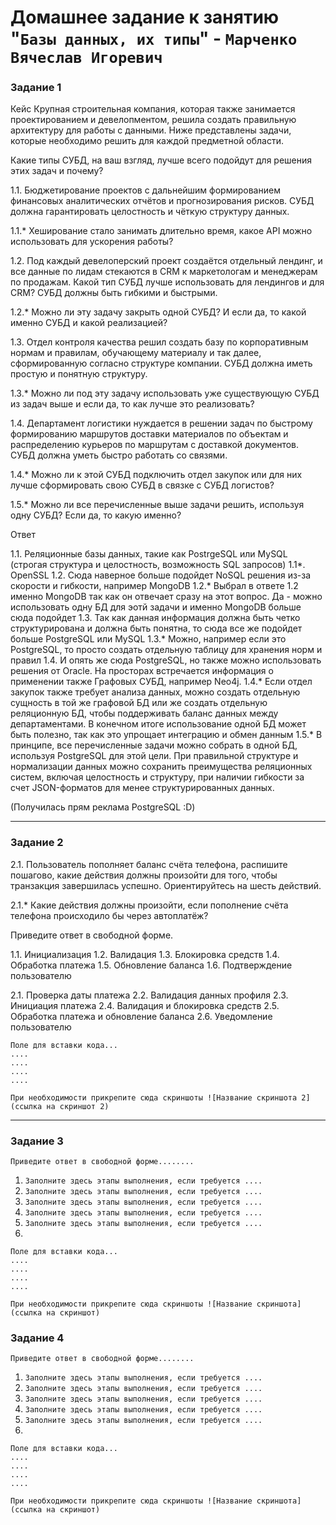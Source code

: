 # Домашнее задание к занятию "`Базы данных, их типы`" - `Марченко Вячеслав Игоревич`

### Задание 1

Кейс
Крупная строительная компания, которая также занимается проектированием и девелопментом, решила создать правильную архитектуру для работы с данными. Ниже представлены задачи, которые необходимо решить для каждой предметной области.

Какие типы СУБД, на ваш взгляд, лучше всего подойдут для решения этих задач и почему?

1.1. Бюджетирование проектов с дальнейшим формированием финансовых аналитических отчётов и прогнозирования рисков. СУБД должна гарантировать целостность и чёткую структуру данных.

1.1.* Хеширование стало занимать длительно время, какое API можно использовать для ускорения работы?

1.2. Под каждый девелоперский проект создаётся отдельный лендинг, и все данные по лидам стекаются в CRM к маркетологам и менеджерам по продажам. Какой тип СУБД лучше использовать для лендингов и для CRM? СУБД должны быть гибкими и быстрыми.

1.2.* Можно ли эту задачу закрыть одной СУБД? И если да, то какой именно СУБД и какой реализацией?

1.3. Отдел контроля качества решил создать базу по корпоративным нормам и правилам, обучающему материалу и так далее, сформированную согласно структуре компании. СУБД должна иметь простую и понятную структуру.

1.3.* Можно ли под эту задачу использовать уже существующую СУБД из задач выше и если да, то как лучше это реализовать?

1.4. Департамент логистики нуждается в решении задач по быстрому формированию маршрутов доставки материалов по объектам и распределению курьеров по маршрутам с доставкой документов. СУБД должна уметь быстро работать со связями.

1.4.* Можно ли к этой СУБД подключить отдел закупок или для них лучше сформировать свою СУБД в связке с СУБД логистов?

1.5.* Можно ли все перечисленные выше задачи решить, используя одну СУБД? Если да, то какую именно?

Ответ

1.1. Реляционные базы данных, такие как PostrgeSQL или MySQL (строгая структура и целостность, возможность SQL запросов)
1.1*. OpenSSL
1.2. Сюда наверное больше подойдет NoSQL решения из-за скорости и гибкости, например MongoDB
1.2.* Выбрал в ответе 1.2 именно MongoDB так как он отвечает сразу на этот вопрос. Да - можно использовать одну БД для эотй задачи и именно MongoDB больше сюда подойдет
1.3. Так как данная информация должна быть четко структурирована и должна быть понятна, то сюда все же подойдет больше PostgreSQL или MySQL
1.3.* Можно, например если это PostgreSQL, то просто создать отдельную таблицу для хранения норм и правил
1.4. И опять же сюда PostgreSQL, но также можно использовать решения от Oracle. На просторах встречается информация о применении также Графовых СУБД, например Neo4j.
1.4.* Если отдел закупок также требует анализа данных, можно создать отдельную сущность в той же графовой БД или же создать отдельную реляционную БД, чтобы поддерживать баланс данных между департаментами. В конечном итоге использование одной БД может быть полезно, так как это упрощает интеграцию и обмен данным
1.5.* В принципе, все перечисленные задачи можно собрать в одной БД, используя PostgreSQL для этой цели. При правильной структуре и нормализации данных можно сохранить преимущества реляционных систем, включая целостность и структуру, при наличии гибкости за счет JSON-форматов для менее структурированных данных.

(Получилась прям реклама PostgreSQL :D)

---

### Задание 2

2.1. Пользователь пополняет баланс счёта телефона, распишите пошагово, какие действия должны произойти для того, чтобы транзакция завершилась успешно. Ориентируйтесь на шесть действий.

2.1.* Какие действия должны произойти, если пополнение счёта телефона происходило бы через автоплатёж?

Приведите ответ в свободной форме.

1.1. Инициализация
1.2. Валидация
1.3. Блокировка средств
1.4. Обработка платежа
1.5. Обновление баланса
1.6. Подтверждение пользователю

2.1. Проверка даты платежа
2.2. Валидация данных профиля
2.3. Инициация платежа
2.4. Валидация и блокировка средств
2.5. Обработка платежа и обновление баланса
2.6. Уведомление пользователю

```
Поле для вставки кода...
....
....
....
....
```

`При необходимости прикрепитe сюда скриншоты
![Название скриншота 2](ссылка на скриншот 2)`


---

### Задание 3

`Приведите ответ в свободной форме........`

1. `Заполните здесь этапы выполнения, если требуется ....`
2. `Заполните здесь этапы выполнения, если требуется ....`
3. `Заполните здесь этапы выполнения, если требуется ....`
4. `Заполните здесь этапы выполнения, если требуется ....`
5. `Заполните здесь этапы выполнения, если требуется ....`
6. 

```
Поле для вставки кода...
....
....
....
....
```

`При необходимости прикрепитe сюда скриншоты
![Название скриншота](ссылка на скриншот)`

### Задание 4

`Приведите ответ в свободной форме........`

1. `Заполните здесь этапы выполнения, если требуется ....`
2. `Заполните здесь этапы выполнения, если требуется ....`
3. `Заполните здесь этапы выполнения, если требуется ....`
4. `Заполните здесь этапы выполнения, если требуется ....`
5. `Заполните здесь этапы выполнения, если требуется ....`
6. 

```
Поле для вставки кода...
....
....
....
....
```

`При необходимости прикрепитe сюда скриншоты
![Название скриншота](ссылка на скриншот)`
